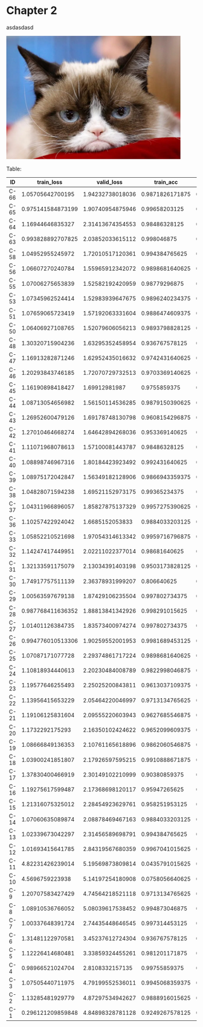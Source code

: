 # Chapter 2

asdasdasd

![cat](img/sample_img.png "This is cat")


Table:  

|ID  |train_loss       |valid_loss      |train_acc      |valid_acc        |
|----|-----------------|----------------|---------------|-----------------|
|C-66|1.05705642700195 |1.94232738018036|0.9871826171875|0.70460706949234 |
|C-65|0.975141584873199|1.90740954875946|0.99658203125  |0.73066383600235 |
|C-64|1.16944646835327 |2.31413674354553|0.98486328125  |0.606967449188232|
|C-63|0.993828892707825|2.03852033615112|0.998046875    |0.705063760280609|
|C-58|1.04952955245972 |1.72010517120361|0.994384765625 |0.788288176059723|
|C-56|1.06607270240784 |1.55965912342072|0.9898681640625|0.82785576581955 |
|C-55|1.07006275653839 |1.52582192420959|0.98779296875  |0.837216913700104|
|C-53|1.07345962524414 |1.52983939647675|0.9896240234375|0.830172657966614|
|C-51|1.07659065723419 |1.57192063331604|0.9886474609375|0.825445234775543|
|C-50|1.06406927108765 |1.52079606056213|0.9893798828125|0.837945818901062|
|C-48|1.30320715904236 |1.63295352458954|0.936767578125 |0.805649280548096|
|C-47|1.16913282871246 |1.62952435016632|0.9742431640625|0.802207350730896|
|C-46|1.20293843746185 |1.72070729732513|0.9703369140625|0.78253847360611 |
|C-45|1.16190898418427 |1.69912981987   |0.9755859375   |0.78732031583786 |
|C-44|1.08713054656982 |1.56150114536285|0.9879150390625|0.824513614177704|
|C-43|1.26952600479126 |1.69178748130798|0.9608154296875|0.778709352016449|
|C-42|1.27010464668274 |1.64642894268036|0.953369140625 |0.795659124851227|
|C-41|1.11071968078613 |1.57100081443787|0.98486328125  |0.820847868919373|
|C-40|1.08898746967316 |1.80184423923492|0.992431640625 |0.751249134540558|
|C-39|1.08975172042847 |1.56349182128906|0.9866943359375|0.825490534305573|
|C-38|1.04828071594238 |1.69521152973175|0.99365234375  |0.788203537464142|
|C-37|1.04311966896057 |1.85827875137329|0.9957275390625|0.744359135627747|
|C-36|1.10257422924042 |1.6685152053833 |0.9884033203125|0.794016778469086|
|C-33|1.05852210521698 |1.97054314613342|0.9959716796875|0.715852439403534|
|C-32|1.14247417449951 |2.02211022377014|0.98681640625  |0.687935531139374|
|C-31|1.32133591175079 |2.13034391403198|0.9503173828125|0.649269223213196|
|C-30|1.74917757511139 |2.36378931999207|0.806640625    |0.578212678432465|
|C-29|1.00563597679138 |1.87429106235504|0.997802734375 |0.748218536376953|
|C-28|0.987768411636352|1.88813841342926|0.998291015625 |0.751427590847015|
|C-27|1.01401126384735 |1.83573400974274|0.997802734375 |0.762022733688355|
|C-26|0.994776010513306|1.90259552001953|0.9981689453125|0.746040821075439|
|C-25|1.07087171077728 |2.29374861717224|0.9898681640625|0.631085455417633|
|C-24|1.10818934440613 |2.20230484008789|0.9822998046875|0.649647295475006|
|C-23|1.19577646255493 |2.25025200843811|0.9613037109375|0.631263911724091|
|C-22|1.13956415653229 |2.05464220046997|0.9713134765625|0.68928450345993 |
|C-21|1.19106125831604 |2.09555220603943|0.9627685546875|0.66751354932785 |
|C-20|1.1732292175293  |2.16350102424622|0.9652099609375|0.648833751678467|
|C-19|1.08666849136353 |2.10761165618896|0.9862060546875|0.678069353103638|
|C-18|1.03900241851807 |2.17926597595215|0.9910888671875|0.668962299823761|
|C-17|1.37830400466919 |2.30149102210999|0.90380859375  |0.599457383155823|
|C-16|1.19275617599487 |2.17368698120117|0.95947265625  |0.651422798633575|
|C-15|1.21316075325012 |2.28454923629761|0.958251953125 |0.618391275405884|
|C-14|1.07060635089874 |2.08878469467163|0.9884033203125|0.684968411922455|
|C-13|1.02339673042297 |2.31456589698791|0.994384765625 |0.633922517299652|
|C-12|1.01693415641785 |2.84319567680359|0.9967041015625|0.505087375640869|
|C-11|4.82231426239014 |5.19569873809814|0.0435791015625|0.030699525028467|
|C-10|4.5696759223938  |5.14197254180908|0.0758056640625|0.039077620953322|
|C-9 |1.20707583427429 |4.74564218521118|0.9713134765625|0.086757160723209|
|C-8 |1.08910536766052 |5.08039617538452|0.994873046875 |0.065814942121506|
|C-7 |1.00337648391724 |2.74435448646545|0.997314453125 |0.542761564254761|
|C-6 |1.31481122970581 |3.45237612724304|0.936767578125 |0.386792868375778|
|C-5 |1.12226414680481 |3.33859324455261|0.981201171875 |0.380770921707153|
|C-4 |0.98966521024704 |2.8108332157135 |0.99755859375  |0.519248485565185|
|C-3 |1.07505440711975 |4.79199552536011|0.9945068359375|0.119604140520096|
|C-2 |1.13285481929779 |4.87297534942627|0.9888916015625|0.091230519115925|
|C-1 |0.296121209859848|4.84898328781128|0.9249267578125|0.081503458321095|
